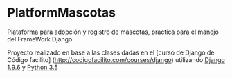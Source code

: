 # PlatformMascotas
Plataforma para adopción y registro de mascotas, practica para el manejo del FrameWork Django.

Proyecto realizado en base a las clases dadas en el [curso de Django de Código facilito] (http://codigofacilito.com/courses/django) utilizando [Django 1.9.6](https://www.djangoproject.com/) y [Python 3.5](https://www.python.org/)

